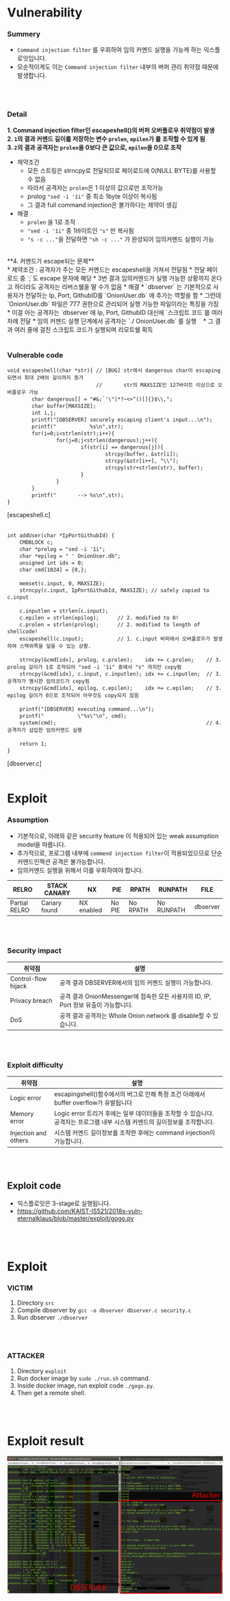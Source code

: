 
# Vulnerability
### Summery
- `Command injection filter` 를 우회하여 임의 커멘드 실행을 가능케 하는 익스플로잇입니다.  
- 모순적이게도 이는 `Command injection filter` 내부의 버퍼 관리 취약점 때문에 발생합니다.  
</br>
</br>

### Detail
**1. Command injection filter인 escapeshell()의 버퍼 오버플로우 취약점이 발생**
</br>
**2. `1`의 결과 커멘드 길이를 저장하는 변수 `prolen`, `epilen`가 를 조작할 수 있게 됨**
</br>
**3. `2`의 결과 공격자는 `prolen`을 0보다 큰 값으로, `epilen`을 0으로 조작**
</br>
* 제약조건 
    * 모든 스트링은 strncpy로 전달되므로 페이로드에 0(NULL BYTE)를 사용할 수 없음
    * 따라서 공격자는 `prolen`은 1 이상의 값으로만 조작가능
    * prolog `"sed -i '1i"` 중 최소 1byte 이상이 복사됨
    * 그 결과 full command injection은 불가하다는 제약이 생김
* 해결
    * `prolen` 을 1로 조작
    * `"sed -i '1i"` 중 1바이트인 `"s"` 만 복사됨
    * `"s -c ..."`을 전달하면 `"sh -c ..."` 가 완성되어 임의커멘드 실행이 가능
</br>
**4. 커멘드가 escape되는 문제**
</br>
* 제약조건 : 공격자가 주는 모든 커멘드는 escapeshell을 거쳐서 전달됨
    * 전달 페이로드 중 `;`도 escape 문자에 해당
    * 3번 결과 임의커멘드가 실행 가능한 상황까지 온다고 하더라도 공격자는 리버스쉘을 딸 수가 없음
* 해결 
    * `dbserver` 는 기본적으로 사용자가 전달하는 Ip, Port, GithubID를 `OnionUser.db` 에 추가는 역할을 함
    * 그런데 `OnionUser.db` 파일은 777 권한으로 관리되어 실행 가능한 파일이라는 특징을 가짐
    * 이걸 아는 공격자는 `dbserver`에 Ip, Port, GithubID 대신에 `스크립트 코드`를 여러 차례 전달
    * 임의 커멘드 실행 단계에서 공격자는 `./ OnionUser.db` 를 실행
    * 그 결과 여러 줄에 걸친 스크립트 코드가 실행되며 리모트쉘 획득
</br>
</br>

### Vulnerable code
```
void escapeshell(char *str){ // [BUG] str에서 dangerous char이 escaping되면서 최대 2배의 길이까지 증가
                             //       str의 MAXSIZE인 127바이트 이상으로 오버플로우 가능
        char dangerous[] = "#&;`'\"|*?~<>^()[]{}$\\,";
        char buffer[MAXSIZE];
        int i,j;
		printf("[DBSERVER] securely escaping client's input...\n");
		printf("           %s\n",str);
        for(i=0;i<strlen(str);i++){
                for(j=0;j<strlen(dangerous);j++){
                        if(str[i] == dangerous[j]){
                                strcpy(buffer, &str[i]);  
                                strcpy(&str[i++], "\\"); 
                                strcpy(str+strlen(str), buffer); 
                        }
                }
        }
		printf("       --> %s\n",str);
}
```
[escapeshell.c]
</br>
</br>

```
int addUser(char *IpPortGithubId) { 
	CMDBLOCK c; 
	char *prolog = "sed -i '1i"; 
	char *epilog = " ' OnionUser.db";
	unsigned int idx = 0;
	char cmd[1024] = {0,};
	
	memset(c.input, 0, MAXSIZE);
	strncpy(c.input, IpPortGithubId, MAXSIZE); // safely copied to c.input
	
	c.inputlen = strlen(c.input);
	c.epilen = strlen(epilog);      // 2. modified to 0!
	c.prolen = strlen(prolog);      // 2. modified to length of shellcode!
	escapeshell(c.input);           // 1. c.input 버퍼에서 오버플로우가 발생하여 스택위쪽을 덮을 수 있는 상황. 
	
	strncpy(&cmd[idx], prolog, c.prolen);    idx += c.prolen;    // 3. prolog 길이가 1로 조작되어 "sed -i '1i" 중에서 "s" 까지만 copy됨 
	strncpy(&cmd[idx], c.input, c.inputlen); idx += c.inputlen;  // 3. 공격자가 명시한 임의코드가 copy됨
	strncpy(&cmd[idx], epilog, c.epilen);    idx += c.epilen;    // 3. epilog 길이가 0으로 조작되어 아무것도 copy되지 않음
	
	printf("[DBSERVER] executing command...\n");
	printf("           \"%s\"\n", cmd);
	system(cmd);                                                 // 4. 공격자가 삽입한 임의커멘드 실행
	
	return 1; 
}
```
[dbserver.c] 
</br>
</br>

# Exploit 
### Assumption
- 기본적으로, 아래와 같은 security feature 이 적용되어 있는 weak assumption model을 따릅니다.  
- 추가적으로, 프로그램 내부에 `commend injection filter`이 적용되었으므로 단순 커멘드인젝션 공격은 불가능합니다.  
- 임의커멘드 실행을 위해서 이를 우회하여야 합니다.  
  
|RELRO | STACK CANARY | NX | PIE | RPATH | RUNPATH | FILE
|------|--------------|----|-----|-------|---------|-----
|Partial RELRO  | Canary found | NX enabled | No PIE | No RPATH | No RUNPATH | dbserver
</br>
</br>

### Security impact
| 취약점 | 설명 |
|----------|------------------|
| Control-flow hijack | 공격 결과 DBSERVER에서의 임의 커멘드 실행이 가능합니다. |
| Privacy breach | 공격 결과 OnionMessenger에 접속한 모든 사용자의 ID, IP, Port 정보 유출이 가능합니다. |
| DoS | 공격 결과 공격자는 Whole Onion network 를 disable할 수 있습니다. |
</br>
</br>

### Exploit difficulty
| 취약점 | 설명 |
|----------|------------------|
| Logic error | escapingshell()함수에서의 버그로 인해 특정 조건 아래에서 buffer overflow가 유발됩니다 |
| Memory error | Logic error 트리거 후에는 일부 데이터들을 조작할 수 있습니다. 공격자는 프로그램 내부 시스템 커멘드의 길이정보를 조작합니다. |
| Injection and others | 시스템 커멘드 길이정보를 조작한 후에는 command injection이 가능합니다. |
</br>
</br>

## Exploit code
- 익스플로잇은 3-stage로 실행됩니다.  
- https://github.com/KAIST-IS521/2018s-vuln-eternalklaus/blob/master/exploit/gogo.py  
</br>
</br>

# Exploit 
### VICTIM
1. Directory `src`
2. Compile dbserver by `gcc -o dbserver dbserver.c security.c`
3. Run dbserver `./dbserver`
</br>
</br>

### ATTACKER
1. Directory `exploit`
2. Run docker image by `sudo ./run.sh` command.
3. Inside docker image, run exploit code `./gogo.py`.
4. Then get a remote shell.
</br>
</br>

# Exploit result
![onion](exploit.png)
